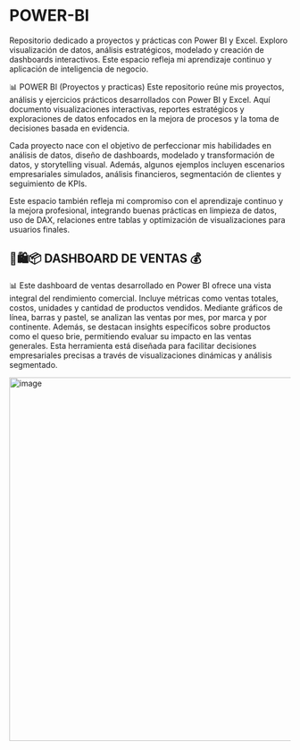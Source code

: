 # POWER-BI
Repositorio dedicado a proyectos y prácticas con Power BI y Excel. Exploro visualización de datos, análisis estratégicos, modelado y creación de dashboards interactivos. Este espacio refleja mi aprendizaje continuo y aplicación de inteligencia de negocio.

📊 POWER BI (Proyectos y practicas)
Este repositorio reúne mis proyectos, análisis y ejercicios prácticos desarrollados con Power BI y Excel. Aquí documento visualizaciones interactivas, reportes estratégicos y exploraciones de datos enfocados en la mejora de procesos y la toma de decisiones basada en evidencia.

Cada proyecto nace con el objetivo de perfeccionar mis habilidades en análisis de datos, diseño de dashboards, modelado y transformación de datos, y storytelling visual. Además, algunos ejemplos incluyen escenarios empresariales simulados, análisis financieros, segmentación de clientes y seguimiento de KPIs.

Este espacio también refleja mi compromiso con el aprendizaje continuo y la mejora profesional, integrando buenas prácticas en limpieza de datos, uso de DAX, relaciones entre tablas y optimización de visualizaciones para usuarios finales.


## 🧾🛍️📦 DASHBOARD DE VENTAS 💰
📊 Este dashboard de ventas desarrollado en Power BI ofrece una vista integral del rendimiento comercial. Incluye métricas como ventas totales, costos, unidades y cantidad de productos vendidos. Mediante gráficos de línea, barras y pastel, se analizan las ventas por mes, por marca y por continente. Además, se destacan insights específicos sobre productos como el queso brie, permitiendo evaluar su impacto en las ventas generales. Esta herramienta está diseñada para facilitar decisiones empresariales precisas a través de visualizaciones dinámicas y análisis segmentado.

<img width="1162" height="650" alt="image" src="https://github.com/user-attachments/assets/fdbe349d-466e-49b3-b521-69cbf5a4de0c" />

